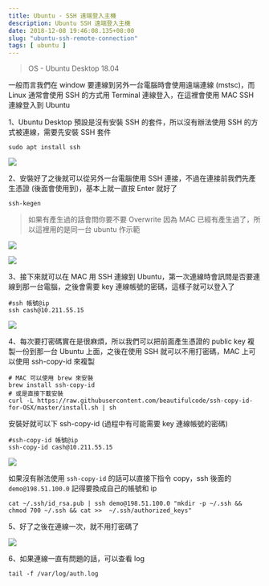 ```yaml
---
title: Ubuntu - SSH 遠端登入主機
description: Ubuntu SSH 遠端登入主機
date: 2018-12-08 19:46:08.135+08:00
slug: "ubuntu-ssh-remote-connection"
tags: [ ubuntu ]
---
```


> OS - Ubuntu Desktop 18.04

一般而言我們在 window 要連線到另外一台電腦時會使用遠端連線 (mstsc)，而 Linux 通常會使用 SSH 的方式用 Terminal 連線登入，在這裡會使用 MAC SSH 連線登入到 Ubuntu 

1、Ubuntu Desktop 預設是沒有安裝 SSH 的套件，所以沒有辦法使用 SSH 的方式被連線，需要先安裝 SSH 套件

```shell
sudo apt install ssh
```

![](/images/404.webp)

2、安裝好了之後就可以從另外一台電腦使用 SSH 連接，不過在連接前我們先產生憑證 (後面會使用到)，基本上就一直按 Enter 就好了

```
ssh-kegen
```
> 如果有產生過的話會問你要不要 Overwrite
> 因為 MAC 已經有產生過了，所以這裡用的是同一台 ubuntu 作示範

![](/images/404.webp)

![](/images/404.webp)

3、接下來就可以在 MAC 用  SSH 連線到 Ubuntu，第一次連線時會訊問是否要連線到那一台電腦，之後會需要 key 連線帳號的密碼，這樣子就可以登入了

```shell
#ssh 帳號@ip
ssh cash@10.211.55.15
```

![](/images/404.webp)

4、每次要打密碼實在是很麻煩，所以我們可以把前面產生憑證的 public key 複製一份到那一台 Ubuntu 上面，之後在使用 SSH 就可以不用打密碼，MAC 上可以使用 ssh-copy-id 來複製

```shell
# MAC 可以使用 brew 來安裝
brew install ssh-copy-id
# 或是直接下載安裝
curl -L https://raw.githubusercontent.com/beautifulcode/ssh-copy-id-for-OSX/master/install.sh | sh
```

安裝好就可以下 ssh-copy-id (過程中有可能需要 key 連線帳號的密碼)

```shell
#ssh-copy-id 帳號@ip
ssh-copy-id cash@10.211.55.15
```

![](/images/404.webp)

如果沒有辦法使用 `ssh-copy-id` 的話可以直接下指令 copy，ssh 後面的 `demo@198.51.100.0` 記得要換成自己的帳號和 ip

```shell
cat ~/.ssh/id_rsa.pub | ssh demo@198.51.100.0 "mkdir -p ~/.ssh && chmod 700 ~/.ssh && cat >>  ~/.ssh/authorized_keys"
```

5、好了之後在連線一次，就不用打密碼了

![](/images/404.webp)

6、如果連線一直有問題的話，可以查看 log

```shell
tail -f /var/log/auth.log
```